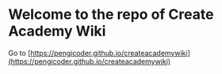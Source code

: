 # Welcome to the repo of Create Academy Wiki
Go to [https://pengicoder.github.io/createacademywiki](https://pengicoder.github.io/createacademywiki)
